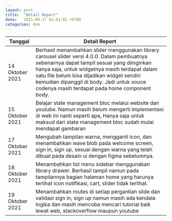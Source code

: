 ```yaml
---
layout: post
title:  "Detail Report"
date:   2021-09-17 02:01:02 +0700
categories: dsm
---
```

| Tanggal | Detail Report |
| --- | --- |
| 14 Oktober 2021 | Berhasil menambahkan slider menggunakan library carousel slider versi 4.0.0. Dalam pembuatnya sebenarnya dapat tampil sesuai yang diinginkan hanya saja, untuk widgetnya masih terdapat dalam satu file belum bisa dijadikan widget sendiri kemudian dipanggil di body. Jadi untuk souce codenya masih terdapat pada home component body. |
| 15 Oktober 2021 | Belajar state management bloc melalui website dan youtube. Namun masih belum mengerti implementasi di web ini nanti seperti apa, Hanya saja untuk maksud dari state management bloc sudah mulai mendapat gambaran |
| 17 Oktober 2021 | Mengubah tampilan warna, mengganti icon, dan menambahkan wave blob pada welcome screen, sign in, sign up, sesuai dengan warna yang telah dibuat pada desain ui dengan figma sebelumnya. |
| 18 Oktober 2021 | Menambahkan list menu sidebar menggunakan library drawer. Berhasil tampil namun pada tampilannya bagian halaman home yang harunya terlihat icon notifikasi, cart, slider tidak terlihat. |
| 19 Oktober 2021 | Menambahkan routes di setiap pergantian slide dan validasi sign in, sign up namun masih ada kendala logika dan masih mencoba mencari tutorial baik lewat web, stackoverflow maupun youtube |